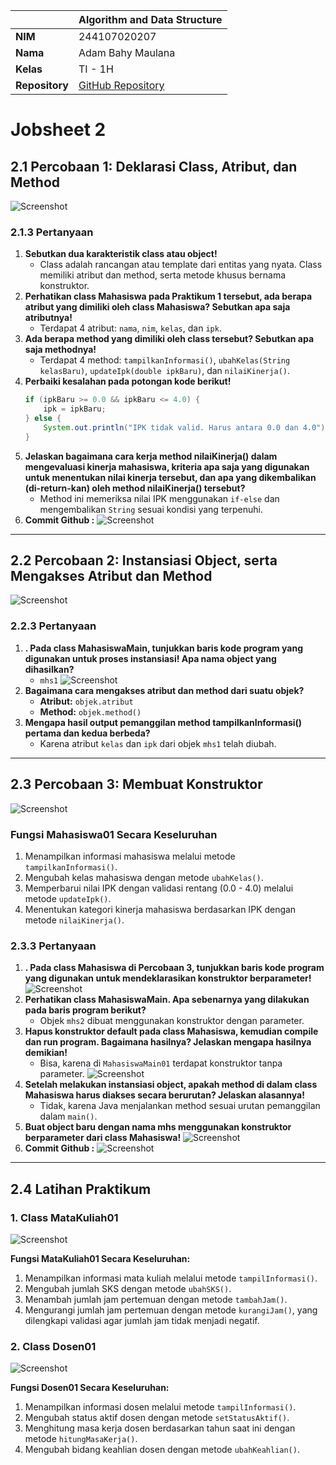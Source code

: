 |  | Algorithm and Data Structure |
|--|--|
| **NIM** |  244107020207 |
| **Nama** |  Adam Bahy Maulana |
| **Kelas** | TI - 1H |
| **Repository** | [GitHub Repository](https://github.com/adambahyn/01_AdamBahyMaulana_PRAKALSD) |

# Jobsheet 2

## 2.1 Percobaan 1: Deklarasi Class, Atribut, dan Method

![Screenshot](1.png)

### **2.1.3 Pertanyaan**
1. **Sebutkan dua karakteristik class atau object!**
   - Class adalah rancangan atau template dari entitas yang nyata. Class memiliki atribut dan method, serta metode khusus bernama konstruktor.
2. **Perhatikan class Mahasiswa pada Praktikum 1 tersebut, ada berapa atribut yang dimiliki oleh class Mahasiswa? Sebutkan apa saja atributnya!**
   - Terdapat 4 atribut: `nama`, `nim`, `kelas`, dan `ipk`.
3. **Ada berapa method yang dimiliki oleh class tersebut? Sebutkan apa saja methodnya!**
   - Terdapat 4 method: `tampilkanInformasi()`, `ubahKelas(String kelasBaru)`, `updateIpk(double ipkBaru)`, dan `nilaiKinerja()`.
4. **Perbaiki kesalahan pada potongan kode berikut!**
   ```java
   if (ipkBaru >= 0.0 && ipkBaru <= 4.0) {
       ipk = ipkBaru;
   } else {
       System.out.println("IPK tidak valid. Harus antara 0.0 dan 4.0");
   }
   ```
5. **Jelaskan bagaimana cara kerja method nilaiKinerja() dalam mengevaluasi kinerja mahasiswa, kriteria apa saja yang digunakan untuk menentukan nilai kinerja tersebut, dan apa yang dikembalikan (di-return-kan) oleh method nilaiKinerja() tersebut?**
   - Method ini memeriksa nilai IPK menggunakan `if-else` dan mengembalikan `String` sesuai kondisi yang terpenuhi.
6. **Commit Github :**
   ![Screenshot](2.png)

---

## 2.2 Percobaan 2: Instansiasi Object, serta Mengakses Atribut dan Method

![Screenshot](3.png)

### **2.2.3 Pertanyaan**
1. **. Pada class MahasiswaMain, tunjukkan baris kode program yang digunakan untuk proses instansiasi! Apa nama object yang dihasilkan?**
   - `mhs1` ![Screenshot](4.png)
2. **Bagaimana cara mengakses atribut dan method dari suatu objek?**
   - **Atribut:** `objek.atribut`
   - **Method:** `objek.method()`
3. **Mengapa hasil output pemanggilan method tampilkanInformasi() pertama dan kedua berbeda?**
   - Karena atribut `kelas` dan `ipk` dari objek `mhs1` telah diubah.

---

## 2.3 Percobaan 3: Membuat Konstruktor

![Screenshot](5.png)

### **Fungsi Mahasiswa01 Secara Keseluruhan**
1. Menampilkan informasi mahasiswa melalui metode `tampilkanInformasi()`.
2. Mengubah kelas mahasiswa dengan metode `ubahKelas()`.
3. Memperbarui nilai IPK dengan validasi rentang (0.0 - 4.0) melalui metode `updateIpk()`.
4. Menentukan kategori kinerja mahasiswa berdasarkan IPK dengan metode `nilaiKinerja()`.

### **2.3.3 Pertanyaan**
1. **. Pada class Mahasiswa di Percobaan 3, tunjukkan baris kode program yang digunakan untuk mendeklarasikan konstruktor berparameter!**
   ![Screenshot](6.png)
2. **Perhatikan class MahasiswaMain. Apa sebenarnya yang dilakukan pada baris program berikut?**
   - Objek `mhs2` dibuat menggunakan konstruktor dengan parameter.
3. **Hapus konstruktor default pada class Mahasiswa, kemudian compile dan run program. Bagaimana hasilnya? Jelaskan mengapa hasilnya demikian!**
   - Bisa, karena di `MahasiswaMain01` terdapat konstruktor tanpa parameter. ![Screenshot](7.png)
4. **Setelah melakukan instansiasi object, apakah method di dalam class Mahasiswa harus diakses secara berurutan? Jelaskan alasannya!**
   - Tidak, karena Java menjalankan method sesuai urutan pemanggilan dalam `main()`.
5. **Buat object baru dengan nama mhs<NamaMahasiswa> menggunakan konstruktor berparameter dari class Mahasiswa!**
   ![Screenshot](8.png)
6. **Commit Github :**
   ![Screenshot](11.png)


---

## 2.4 Latihan Praktikum

### **1. Class MataKuliah01**
![Screenshot](9.png)

**Fungsi MataKuliah01 Secara Keseluruhan:**
1. Menampilkan informasi mata kuliah melalui metode `tampilInformasi()`.
2. Mengubah jumlah SKS dengan metode `ubahSKS()`.
3. Menambah jumlah jam pertemuan dengan metode `tambahJam()`.
4. Mengurangi jumlah jam pertemuan dengan metode `kurangiJam()`, yang dilengkapi validasi agar jumlah jam tidak menjadi negatif.

### **2. Class Dosen01**
![Screenshot](10.png)

**Fungsi Dosen01 Secara Keseluruhan:**
1. Menampilkan informasi dosen melalui metode `tampilInformasi()`.
2. Mengubah status aktif dosen dengan metode `setStatusAktif()`.
3. Menghitung masa kerja dosen berdasarkan tahun saat ini dengan metode `hitungMasaKerja()`.
4. Mengubah bidang keahlian dosen dengan metode `ubahKeahlian()`.


